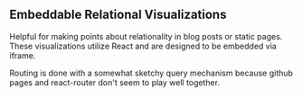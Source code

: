 ## Embeddable Relational Visualizations

Helpful for making points about relationality in blog posts or static pages. These visualizations utilize React and are designed to be embedded via iframe.

Routing is done with a somewhat sketchy query mechanism because github pages and react-router don't seem to play well together.

